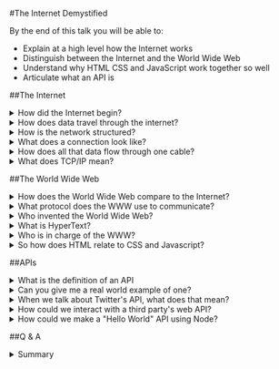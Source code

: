 #The Internet Demystified

By the end of this talk you will be able to:

* Explain at a high level how the Internet works
* Distinguish between the Internet and the World Wide Web
* Understand why HTML CSS and JavaScript work together so well
* Articulate what an API is

##The Internet

<details>
    <summary>How did the Internet begin?</summary>
    <figure>
        <h3>The First Internet Communication</h3>
        <img style="display:block" src='imgs/first-comm.jpg' alt='missing' />
        <figcaption>"Lo" and behold, the first Internet communication was sent over a network of computers called the ARPANET from UCLA to Stanford.</figcaption>
    </figure>
</details>

<details>
    <summary>How does data travel through the internet?</summary>
    <figure>
        <h3>Data Packets</h3>
        <img style="display:block" src='imgs/packet-switching.gif' alt='missing' />
        <figcaption>Any data you send over the Internet is split up into data packets. Each packet is routed to the destination eventually, but may all take different paths to get there.</figcaption>
    </figure>
</details>

<details>
    <summary>How is the network structured?</summary>
    <figure>
        <h3>Major Nodes in the Network</h3>
        <img style="display:block" src='imgs/network-nodes.png' alt='missing' />
        <figcaption>The Internet is a global network of networks connected through a set of Internet exchange points</figcaption>
    </figure>
</details>

<details>
    <summary>What does a connection look like?</summary>
    <figure>
        <h3>Undersea Internet Cable</h3>
        <img style="display:block" src='imgs/underwater-cable.png' alt='missing' />
        <figcaption>All data transmitted across the Internet is eventually communicated through a fiber optic cable as flashes of light.</figcaption>
    </figure>
</details>

<details>
    <summary>How does all that data flow through one cable?</summary>
    <figure>
        <h3>Multiplexing</h3>
        <img style="display:block" src='imgs/multiplexing.png' alt='missing' />
        <figcaption>Multiplexing allows multiple data streams to be share one wire by splitting each stream into a separate channel with a different bandwidth.</figcaption>
    </figure>
</details>

<details>
    <summary>What does TCP/IP mean?</summary>
    <figure>
        <h3>It's part of the Internet Protocol Suite</h3>
        <img style="display:block" src='imgs/ip-suite.gif' alt='missing' />
        <figcaption>The Internet connects computers together using a suite of predefined protocols that makeup the Internet Protocol Suite. TCP/IP stands for Transmission Control Protocol/Internet Protocol. TCP is the protocol that ensures the data sent is reliable, ordered, and error-checked. IP is the protocol concerned with routing the data grams  through the network efficiently.</figcaption>
    </figure>
</details>



##The World Wide Web

<details>
    <summary>How does the World Wide Web compare to the Internet?</summary>
    <figure>
        <h3>World Wide Web vs The Internet</h3>
        <img style="display:block" src='imgs/www-vs-internet.png' alt='missing' />
        <figcaption>The Internet is the actual network that connects computers together and encompasses a wide range of protocols. The World Wide Web only represents a specific protocol on the Application layer of the Internet Protocol Suite.</figcaption>
    </figure>
</details>

<details>
    <summary>What protocol does the WWW use to communicate?</summary>
    <figure>
        <h3>HTTP</h3>
        <img style="display:block" src='imgs/http.svg' alt='missing' />
        <figcaption>HTTP is a protocol on the application layer that the World Wide Web uses to communicate. It is responsible for delivering HyperText files and applications. More specifically, browsers rendering HTML files will use the WWW.</figcaption>
    </figure>
</details>

<details>
    <summary>Who invented the World Wide Web?</summary>
    <figure>
        <h3>Tim Berners Lee</h3>
        <img style="display:block" src='imgs/tim.jpg' alt='missing' />
        <figcaption>Tim devised a system for sharing HyperText documents while at CERN. During the late 80s and early 90s he specified the first versions of HTML and HTTP that ended up birthing the World Wide Web and changing the usability of the Internet forever.</figcaption>
    </figure>
</details>

<details>
    <summary>What is HyperText?</summary>
    <figure>
        <h3>The Mother of All Demos</h3>
        <img style="display:block" src='imgs/engelbart.jpg' alt='missing' />
        <figcaption>In the '60s Douglas Engelbart demonstrated a machine that was capable of rich media, collaborative text editing, and teleconferencing. Now HTML, aka HyperText Markup Language, enables anyone to design rich media documents that are literally "beyond" (hyper) text.</figcaption>
    </figure>
</details>

<details>
    <summary>Who is in charge of the WWW?</summary>
    <figure>
        <h3>W3C</h3>
        <img style="display:block" src='imgs/w3c.jpg' alt='missing' />
        <figcaption>The Technical Architecture Group meets regularly to discuss, document, and build Web standards. This group consists of 9 participants, some from outside organizations like Microsoft, Google, and Mozilla. They are known as the World Wide Web Consortium or W3C.</figcaption>
    </figure>
</details>

<details>
    <summary>So how does HTML relate to CSS and Javascript?</summary>
    <figure>
        <h3>CSS & JS Endow Style and Behavior to HTML</h3>
        <img style="display:block" src='imgs/web-technologies.png' alt='missing' />
        <figcaption>You can think of HTML CSS and JS as the three major parts of speech in human language: nouns, adjectives, and verbs. HTML is the noun as it is in charge of organizing content (text, photos, videos, audio, links, etc) into a file. CSS is the adjective as it is entirely concerned with the visualization of the content. JavaScript is the verb as it can add behavior and dynamism to the content.</figcaption>
    </figure>
</details>

##APIs

<details>
    <summary>What is the definition of an API</summary>
    <figure>
        <h3>Application Programming Interface</h3>
        <img style="display:block" src='imgs/string-api.png' alt='missing' />
        <figcaption>An API is simply the interface for how one interacts with a piece of software. In programming a string of characters, such as `"hello"`, is refered to as a String. From the above example, we see that `.upcase` is part of a String's API.</figcaption>
    </figure>
</details>

<details>
    <summary>Can you give me a real world example of one?</summary>
    <figure>
        <h3>A Restaurant</h3>
        <img style="display:block" src='imgs/restaurant.jpg' alt='missing' />
        <figcaption>The purpose of a restaurant is to abstract the effort of making food away from the client. A restaurant's menu represents their API. The server waits on a client for a request. When ordering, the client references the restaurant's API, the menu, to send a specific, predefined request to the server. When the server delivers the dish back to the client's table, the request is completed with a response (more on the request/response cycle later).</figcaption>
    </figure>
</details>

<details>
    <summary>When we talk about Twitter's API, what does that mean?</summary>
    <figure>
        <h3>An Interface to Twitter's Data</h3>
        <img style="display:block" src='imgs/twitter-api-logo.png' alt='missing' />
        <figcaption>Developers may want a way to access Twitter's data, so Twitter exposes an interface for them to do so. Big companies exposing their data over the internet is an extremely simplified idea of what an API is. Litterally every piece of software, at some level, has an interface to access it!</figcaption>
    </figure>
</details>

<details>
    <summary>How could we interact with a third party's web API?</summary>
    <figure>
        <h3>The Request/Response Cycle</h3>
        <img style="display:block" src='imgs/req-res-cycle.gif' alt='missing' />
        <figcaption>Every time you visit a webpage your computer is acting as a client that will send a request to a URL. This URL maps to a specific server somewhere else in the world. That server is tasked with responding back to you with the information you have requested. Each request must contain two things: a URL (also refered to as a path or end point) and an HTTP verb. The verb options are: GET, POST, PUT, and DELETE, which mean you want to read, create, edit, or delete some data at a specific end point.</figcaption>
    </figure>
</details>

<details>
    <summary>How could we make a "Hello World" API using Node?</summary>
    <figure>
        <h3>Hello World API in Node</h3>
        
```js
//Lets require/import the HTTP module
var http = require('http');

//Lets define a port we want to listen to
const PORT=8080; 

//We need a function which handles requests and send response
function handleRequest(request, response){
    response.end('Hello World');
}

//Create a server
var server = http.createServer(handleRequest);

//Lets start our server
server.listen(PORT, function(){
    //Callback triggered when server is successfully listening. Hurray!
    console.log("Server listening on port", PORT);
});
```
</details>



##Q & A

<details>
    <summary>Summary</summary>
    <figure>
        <h3>Internet Demystified!</h3>
        <img src='imgs/win-the-internet.gif' alt='missing' />
        <figcaption>There's more marketing jargon and acronyms in the world than ever before. All the concepts are very abstract as software is not tangible. Understanding these basic building blocks of modern web technologies will help you communicate with technical people and independently learn new technical concepts.</figcaption>
    </figure>
    <h3>Contact</h3>
    <ul>
        <li>Twitter: @iTsangaris</li>
        <li>Github: iliastsangaris</li>
        <li>Email: ilias@ga.co</li>
    </ul>
</details>
